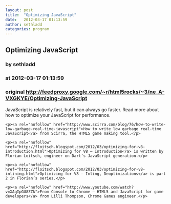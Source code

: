 ```yaml
---
layout: post
title:  "Optimizing JavaScript"
date:   2012-03-17 01:13:59
author: sethladd
categories: program
---
```


## Optimizing JavaScript
### by sethladd
### at 2012-03-17 01:13:59
### original <http://feedproxy.google.com/~r/html5rocks/~3/ne_A-VXGKYE/Optimizing-JavaScript>

<p>JavaScript is relatively fast, but it can always go faster. Read more about how to optimize your JavaScript for performance.</p>

	<p><a rel="nofollow" href="http://www.scirra.com/blog/76/how-to-write-low-garbage-real-time-javascript">How to write low garbage real-time JavaScript</a> from Scirra, the HTML5 game making tool.</p>

	<p><a rel="nofollow" href="http://floitsch.blogspot.com/2012/03/optimizing-for-v8-introduction.html">Optimizing for V8 – Introduction</a> is written by Florian Loitsch, engineer on Dart’s JavaScript generation.</p>

	<p><a rel="nofollow" href="http://floitsch.blogspot.com/2012/03/optimizing-for-v8-inlining.html">Optimizing for V8 – Inling, Deoptimizations</a> is part 2 in Florian’s series.</p>

	<p><a rel="nofollow" href="http://www.youtube.com/watch?v=XAqIpGU8ZZk">From Console to Chrome – HTML5 and JavaScript for game developers</a> from Lilli Thompson, Chrome Games engineer.</p>